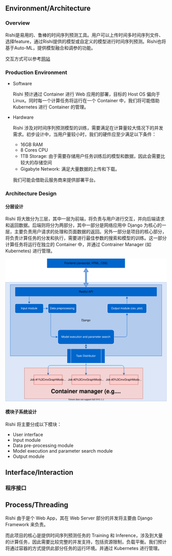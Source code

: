 ## Environment/Architecture

### Overview 
Rishi是易用的、鲁棒的时间序列预测工具。用户可以上传时间多时间序列文件、选择feature，通过Rishi提供的模型或自定义的模型进行时间序列预测。Rishi也将基于Auto-ML，提供模型融合和调参的功能。

交互方式可以参考[网站](https://rjshanahan.shinyapps.io/Time-Series-Forecasting-with-Shiny/)

### Production Environment

- Software

  Rishi 预计通过 Container 进行 Web 应用的部署，目标的 Host OS 偏向于 Linux。同时每一个计算任务将运行在一个 Container 中，我们将可能借助 Kubernetes 进行 Container 的管理。

- Hardware

  Rishi 涉及对时间序列预测模型的训练，需要满足在计算量较大情况下的并发需求。初步设计中，当用户量较小时，我们的硬件应至少满足以下条件：

  - 16GB RAM
  - 8 Cores CPU
  - 1TB Storage: 由于需要存储用户任务训练后的模型和数据，因此会需要比较大的存储空间
  - Gigabyte Network: 满足大量数据的上传和下载。

  我们可能会借助云服务商来提供部署平台。

### Architecture Design

#### 分层设计

Rishi 将大致分为三层，其中一层为前端，将负责与用户进行交互，并向后端请求和返回数据。后端则将分为两部分，其中一部分是网络应用中 Django 为核心的一层，主要负责用户请求的处理和页面数据的返回。另外一部分是项目的核心部分，将负责计算任务的分发和执行，需要进行最佳参数的搜索和模型的训练。这一部分计算任务将运行在独立的 Container 中，并通过 Contrainer Manager (如 Kubernetes) 进行管理。

![](./assets/rishi_arch.svg)

#### 模块子系统设计

Rishi 将主要分成以下模块：

- User interface
- Input module
- Data pre-processing module
- Model execution and parameter search module
- Output module

## Interface/Interaction

### 程序接口



## Process/Threading

Rishi 由于是个 Web App，其在 Web Server 部分的并发将主要由 Django Framework 来负责。

而此项目的核心是提供时间序列预测任务的 Training 和 Inference，涉及到大量的计算任务，因此需要比较完整的并发支持，包括资源限制，负载平衡。我们预计将通过容器的方式提供此部分任务的运行环境。并通过 Kubernetes 进行管理。

